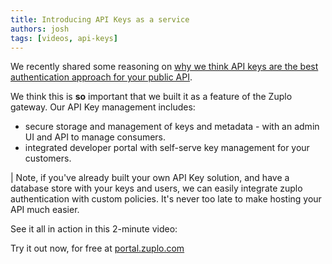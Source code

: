 ```yaml
---
title: Introducing API Keys as a service
authors: josh
tags: [videos, api-keys]
---
```


We recently shared some reasoning on [why we think API keys are the best authentication approach for your public API](https://zuplo.com/blog/2022/05/03/you-should-be-using-api-keys).

We think this is **so** important that we built it as a feature of the Zuplo gateway. Our API Key management includes:

- secure storage and management of keys and metadata - with an admin UI and API to manage consumers.
- integrated developer portal with self-serve key management for your customers.

| Note, if you've already built your own API Key solution, and have a database store with your keys and users, we can easily integrate zuplo authentication with custom policies. It's never too late to make hosting your API much easier.

See it all in action in this 2-minute video:

<YouTubeVideo url="https://www.youtube.com/embed/0oYp53Al9nI" />

Try it out now, for free at [portal.zuplo.com](https://portal.zuplo.com)
